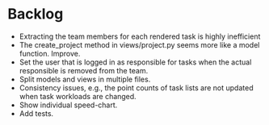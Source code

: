 
# Backlog

* Extracting the team members for each rendered task is highly inefficient
* The create_project method in views/project.py seems more like a model function. Improve.
* Set the user that is logged in as responsible for tasks when the actual 
responsible is removed from the team.
* Split models and views in multiple files.
* Consistency issues, e.g., the point counts of task lists are not updated when 
task workloads are changed.
* Show individual speed-chart.
* Add tests.